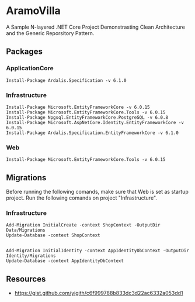 # AramoVilla
A Sample N-layered .NET Core Project Demonstrasting Clean Architecture and the Generic Reporsitory Pattern.

## Packages

### ApplicationCore
```
Install-Package Ardalis.Specification -v 6.1.0
```
### Infrastructure
```
Install-Package Microsoft.EntityFrameworkCore -v 6.0.15
Install-Package Microsoft.EntityFrameworkCore.Tools -v 6.0.15
Install-Package Npgsql.EntityFrameworkCore.PostgreSQL -v 6.0.8
Install-Package Microsoft.AspNetCore.Identity.EntityFrameworkCore -v 6.0.15
Install-Package Ardalis.Specification.EntityFrameworkCore -v 6.1.0
```
### Web

```
Install-Package Microsoft.EntityFrameworkCore.Tools -v 6.0.15
```

## Migrations
Before running the following comands, make sure that Web is set as startup project.
Run the following comands on project "Infrastructure".

### Infrastructure
```
Add-Migration InitialCreate -context ShopContext -OutputDir Data/Migrations
Update-Database -context ShopContext


Add-Migration InitialIdentity -context AppIdentityDbContext -OutputDir Identity/Migrations
Update-Database -context AppIdentityDbContext
```

## Resources
* https://gist.github.com/yigith/c6f999788b833dc3d22ac6332a053dd1